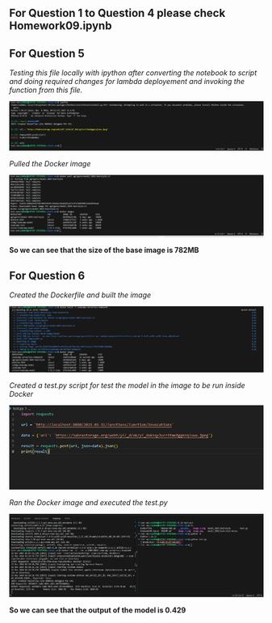 ## For Question 1 to Question 4 please check Homework09.ipynb ##


## For Question 5 ##

*Testing this file locally with ipython after converting the notebook to script and doing required changes for lambda deployement and invoking the function from this file.*

![alt text](image.png)

*Pulled the Docker image*

![alt text](image-1.png)

**So we can see that the size of the base image is 782MB**

## For Question 6 ##

*Created the Dockerfile and built the image*

![alt text](image-2.png)

*Created a test.py script for test the model in the image to be run inside Docker*

![alt text](image-4.png)

*Ran the Docker image and executed the test.py*

![alt text](image-3.png)

**So we can see that the output of the model is 0.429**